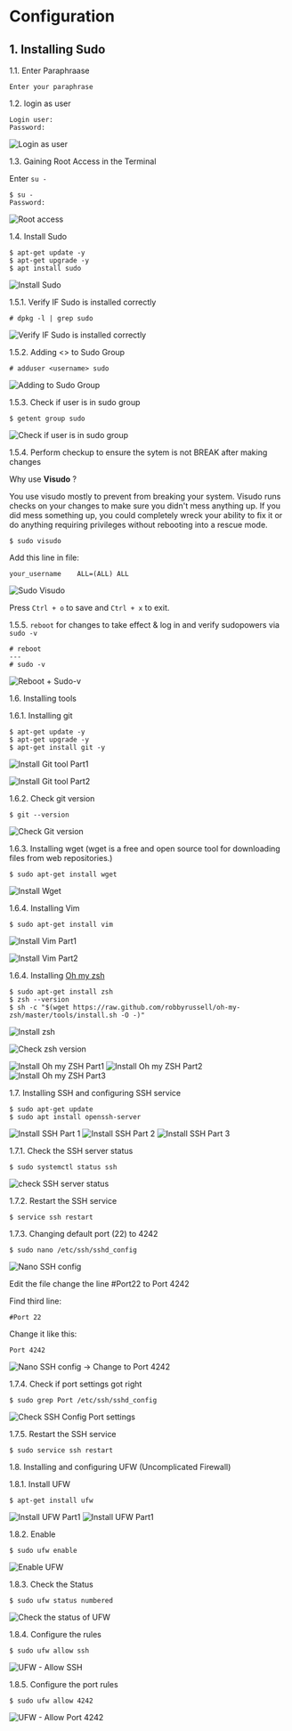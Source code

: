 # Configuration

## 1. Installing Sudo

1.1. Enter Paraphraase

```
Enter your paraphrase
```

1.2. login as user

```
Login user:
Password:
```

![Login as user](https://i.imgur.com/rW3Pa3j.png)


1.3.  Gaining Root Access in the Terminal

Enter ```su -```

```
$ su -
Password:
```

![Root access](https://i.imgur.com/SAJh5QH.png)


1.4. Install Sudo

```
$ apt-get update -y
$ apt-get upgrade -y
$ apt install sudo
```

![Install Sudo](https://i.imgur.com/vumlD69.png)


1.5.1. Verify IF Sudo is installed correctly

```
# dpkg -l | grep sudo
```

![Verify IF Sudo is installed correctly](https://i.imgur.com/TDWjOa7.png)


1.5.2. Adding <<username>> to Sudo Group
  
```
# adduser <username> sudo
```

![Adding  to Sudo Group](https://i.imgur.com/tQMHeQf.png)


1.5.3. Check if user is in sudo group

```
$ getent group sudo
```
  
![Check if user is in sudo group](https://i.imgur.com/7evogJK.png)
  

1.5.4. Perform checkup to ensure the sytem is not BREAK after making changes
  

Why use **Visudo** ?


You use visudo mostly to prevent from breaking your system. Visudo runs checks on your changes to make sure you didn't mess anything up. If you did mess something up, you could completely wreck your ability to fix it or do anything requiring privileges without rebooting into a rescue mode.
  
```
$ sudo visudo
```

Add this line in file:

```
your_username    ALL=(ALL) ALL
```

![Sudo Visudo](https://i.imgur.com/pWyyn5u.png)
  
Press ```Ctrl + o``` to save and ```Ctrl + x``` to exit.

  
1.5.5. ```reboot``` for changes to take effect & log in and verify sudopowers via ```sudo -v```

```
# reboot
---
# sudo -v
```
  
![Reboot + Sudo-v](https://i.imgur.com/WJEyi11.png)



1.6. Installing tools

1.6.1. Installing git

```
$ apt-get update -y
$ apt-get upgrade -y
$ apt-get install git -y
```

![Install Git tool Part1](https://i.imgur.com/Tt8B0uk.png)
  

![Install Git tool Part2](https://i.imgur.com/zWQKePy.png)
  
  
1.6.2. Check git version
  
```
$ git --version
```
  
![Check Git version](https://i.imgur.com/VsHnxrN.png)

  
1.6.3. Installing wget (wget is a free and open source tool for downloading files from web repositories.)

```
$ sudo apt-get install wget
```
  
![Install Wget](https://i.imgur.com/NZjxFem.png)
  
1.6.4. Installing Vim
  
```
$ sudo apt-get install vim  
```
  
![Install Vim Part1](https://i.imgur.com/lAn5SbY.png)
  
![Install Vim Part2]([https://i.imgur.com/lAn5SbY.png](https://i.imgur.com/qFjOG7u.png))


1.6.4.  Installing [Oh my zsh](https://ohmyz.sh/)
  
```
$ sudo apt-get install zsh
$ zsh --version
$ sh -c "$(wget https://raw.github.com/robbyrussell/oh-my-zsh/master/tools/install.sh -O -)"
```

  
![Install zsh](https://i.imgur.com/lcdgtzR.png)
  
![Check zsh version](https://i.imgur.com/WcbP42d.png)
  
![Install Oh my ZSH Part1](https://i.imgur.com/Q1cfozt.png)
![Install Oh my ZSH Part2](https://i.imgur.com/wj951Tv.png)
![Install Oh my ZSH Part3](https://i.imgur.com/DIH8YKh.png)

  
1.7. Installing SSH and configuring SSH service

```
$ sudo apt-get update
$ sudo apt install openssh-server
```
  
![Install SSH Part 1](https://i.imgur.com/qtvHIvP.png)
![Install SSH Part 2](https://i.imgur.com/k0j9mwc.png)
![Install SSH Part 3](https://i.imgur.com/NyFzGOQ.png)


1.7.1. Check the SSH server status
  
```
$ sudo systemctl status ssh
```
  
![check SSH server status](https://i.imgur.com/O8rntF3.png)

  
1.7.2. Restart the SSH service
  
```
$ service ssh restart
```
  
1.7.3. Changing default port (22) to 4242
  
```
$ sudo nano /etc/ssh/sshd_config
```
  
![Nano SSH config](https://i.imgur.com/nZsAa2s.png)
  
Edit the file change the line #Port22 to Port 4242
  
  
Find third line:
  
```
#Port 22
```
  
Change it like this:
  
```
Port 4242
```
  
![Nano SSH config -> Change to Port 4242](https://i.imgur.com/tg7OJ1K.png)
  
  
1.7.4. Check if port settings got right
  
```
$ sudo grep Port /etc/ssh/sshd_config
```
  
![Check SSH Config Port settings](https://i.imgur.com/a03pq59.png)


1.7.5. Restart the SSH service

```
$ sudo service ssh restart
```


1.8. Installing and configuring UFW (Uncomplicated Firewall)

1.8.1. Install UFW

```
$ apt-get install ufw
```
  
![Install UFW Part1](https://i.imgur.com/sk5ceai.png)
![Install UFW Part1](https://i.imgur.com/8nH7Efk.png)


1.8.2. Enable

```
$ sudo ufw enable
```
  
![Enable UFW](https://i.imgur.com/dwms3i5.png)

1.8.3. Check the Status

```
$ sudo ufw status numbered
```
  
![Check the status of UFW](https://i.imgur.com/NYhbqvl.png)


1.8.4. Configure the rules

```
$ sudo ufw allow ssh
```
  
![UFW - Allow SSH](https://imgur.com/a/Wpw8Pv8)


1.8.5. Configure the port rules

```
$ sudo ufw allow 4242
```
  
![UFW - Allow Port 4242](https://i.imgur.com/eTy4m20.png)

